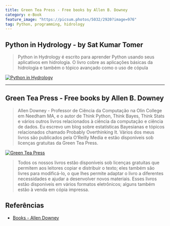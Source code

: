 ```yaml
---
title: Green Tea Press - Free books by Allen B. Downey
category: e-Book
feature_image: "https://picsum.photos/5032/2920?image=976"
tag: Python, programming, hidrology
---
```

## Python in Hydrology - by Sat Kumar Tomer
> Python in Hydrology é escrito para aprender Python usando seus aplicativos em hidrologia. O livro cobre as aplicações básicas da hidrologia e também o tópico avançado como o uso de cópula

[![Python in Hydrology](https://github.com/geosaber/r4geo/raw/gh-pages/img/PyHidrology.png)](http://www.greenteapress.com/pythonhydro/pythonhydro.html)

---

## Green Tea Press - Free books by Allen B. Downey
> Allen Downey - Professor de Ciência da Computação na Olin College em Needham MA, e o autor de Think Python, Think Bayes, Think Stats e vários outros livros relacionados à ciência da computação e ciência de dados.
> Eu escrevo um blog sobre estatísticas Bayesianas e tópicos relacionados chamado Probably Overthinking It. Vários dos meus livros são publicados pela O’Reilly Media e estão disponíveis sob licenças gratuitas da Green Tea Press.

[![Green Tea Press](https://github.com/geosaber/r4geo/raw/gh-pages/img/covers.png)](http://www.allendowney.com)

> Todos os nossos livros estão disponíveis sob licenças gratuitas que permitem aos leitores copiar e distribuir o texto; eles também são livres para modificá-lo, o que lhes permite adaptar o livro a diferentes necessidades e ajudar a desenvolver novos materiais.
>Esses livros estão disponíveis em vários formatos eletrônicos; alguns também estão à venda em cópia impressa.

## Referências
- [Books - Allen Downey](http://www.allendowney.com/wp/books)
